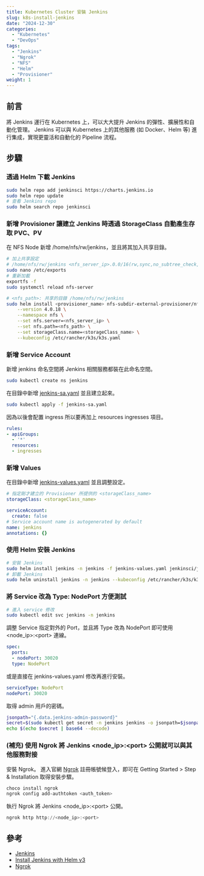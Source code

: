 ```yaml
---
title: Kubernetes Cluster 安裝 Jenkins
slug: k8s-install-jenkins
date: "2024-12-30"
categories:
  - "Kubernetes"
  - "DevOps"
tags:
  - "Jenkins"
  - "Ngrok"
  - "NFS"
  - "Helm"
  - "Provisioner"
weight: 1
---
```


## 前言

將 Jenkins 運行在 Kubernetes 上，可以大大提升 Jenkins 的彈性、擴展性和自動化管理。
Jenkins 可以與 Kubernetes 上的其他服務 (如 Docker、Helm 等) 進行集成，實現更靈活和自動化的 Pipeline 流程。

## 步驟

### 透過 Helm 下載 Jenkins

```bash
sudo helm repo add jenkinsci https://charts.jenkins.io
sudo helm repo update
# 查看 Jenkins repo
sudo helm search repo jenkinsci
```

### 新增 Provisioner 讓建立 Jenkins 時透過 StorageClass 自動產生存取 PVC、PV

在 NFS Node 新增 /home/nfs/rw/jenkins，並且將其加入共享目錄。

```bash
# 加上共享設定
# /home/nfs/rw/jenkins <nfs_server_ip>.0.0/16(rw,sync,no_subtree_check,no_root_squash)
sudo nano /etc/exports
# 重新加載
exportfs -f
sudo systemctl reload nfs-server
```

```bash
# <nfs_path>: 共享的目錄 /home/nfs/rw/jenkins
sudo helm install <provisioner_name> nfs-subdir-external-provisioner/nfs-subdir-external-provisioner \
    --version 4.0.18 \
    --namespace nfs \
    --set nfs.server=<nfs_server_ip> \
    --set nfs.path=<nfs_path> \
    --set storageClass.name=<storageClass_name> \
    --kubeconfig /etc/rancher/k3s/k3s.yaml
```

### 新增 Service Account

新增 jenkins 命名空間將 Jenkins 相關服務都裝在此命名空間。

```bash
sudo kubectl create ns jenkins
```

在目錄中新增 [jenkins-sa.yaml](https://raw.githubusercontent.com/jenkins-infra/jenkins.io/master/content/doc/tutorials/kubernetes/installing-jenkins-on-kubernetes/jenkins-sa.yaml) 並且建立起來。

```bash
sudo kubectl apply -f jenkins-sa.yaml
```

因為以後會配置 ingress 所以要再加上 resources ingresses 項目。

```yaml
rules:
- apiGroups:
  - '*'
  resources:
  - ingresses
```

### 新增 Values

在目錄中新增 [jenkins-values.yaml](https://raw.githubusercontent.com/jenkinsci/helm-charts/main/charts/jenkins/values.yaml) 並且調整設定。

```yaml
# 指定剛才建立的 Provisioner 所提供的 <storageClass_name>
storageClass: <storageClass_name>

serviceAccount:
  create: false
# Service account name is autogenerated by default
name: jenkins
annotations: {}
```

### 使用 Helm 安裝 Jenkins

```bash
# 安裝 Jenkins
sudo helm install jenkins -n jenkins -f jenkins-values.yaml jenkinsci/jenkins --kubeconfig /etc/rancher/k3s/k3s.yaml
# 卸載 Jenkins
sudo helm uninstall jenkins -n jenkins --kubeconfig /etc/rancher/k3s/k3s.yaml
```

### 將 Service 改為 Type: NodePort 方便測試

```bash
# 進入 service 修改
sudo kubectl edit svc jenkins -n jenkins
```

調整 Service 指定對外的 Port，並且將 Type 改為 NodePort 即可使用 \<node_ip\>:\<port\> 連線。

```yaml
spec:
  ports:
  - nodePort: 30020
  type: NodePort
```

或是直接在 jenkins-values.yaml 修改再進行安裝。

```yaml
serviceType: NodePort
nodePort: 30020
```

取得 admin 用戶的密碼。

```bash
jsonpath="{.data.jenkins-admin-password}"
secret=$(sudo kubectl get secret -n jenkins jenkins -o jsonpath=$jsonpath --kubeconfig /etc/rancher/k3s/k3s.yaml)
echo $(echo $secret | base64 --decode)
```

### (補充) 使用 Ngrok 將 Jenkins \<node_ip\>:\<port\> 公開就可以與其他服務對接

安裝 Ngrok。
進入官網 [Ngrok](https://ngrok.com/) 註冊帳號候登入，即可在 Getting Started \> Step & Installation 取得安裝步驟。

```powershell
choco install ngrok
ngrok config add-authtoken <auth_token>
```

執行 Ngrok 將 Jenkins \<node_ip\>:\<port\> 公開。
```powershell
ngrok http http://<node_ip>:<port>
```

## 參考

- [Jenkins](https://www.jenkins.io/)
- [Install Jenkins with Helm v3](https://www.jenkins.io/doc/book/installing/kubernetes/#install-jenkins-with-helm-v3)
- [Ngrok](https://ngrok.com/)
